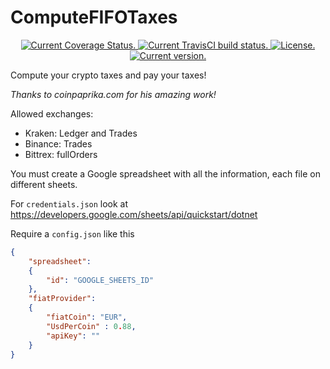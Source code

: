 # ComputeFIFOTaxes

<p align="center">
  <a href="https://coveralls.io/github/shargon/ComputeFIFOTaxes?branch=master">
    <img src='https://codecov.io/github/shargon/ComputeFIFOTaxes/branch/master/graph/badge.svg' alt='Current Coverage Status.' />
  </a>
  <a href="https://travis-ci.org/shargon/ComputeFIFOTaxes">
    <img src="https://travis-ci.org/shargon/ComputeFIFOTaxes.svg?branch=master" alt="Current TravisCI build status.">
  </a>
  <a href="https://github.com/shargon/ComputeFIFOTaxes/blob/master/LICENSE">
    <img src="https://img.shields.io/badge/license-MIT-blue.svg" alt="License.">
  </a>
  <a href="https://github.com/shargon/ComputeFIFOTaxes/releases">
    <img src="https://badge.fury.io/gh/shargon%2FComputeFIFOTaxes.svg" alt="Current version.">
  </a>
</p>

Compute your crypto taxes and pay your taxes!

*Thanks to coinpaprika.com for his amazing work!*

Allowed exchanges:

- Kraken: Ledger and Trades
- Binance: Trades
- Bittrex: fullOrders

You must create a Google spreadsheet with all the information, each file on different sheets.

For `credentials.json` look at https://developers.google.com/sheets/api/quickstart/dotnet

Require a `config.json` like this

```json
{
    "spreadsheet":
    {
        "id": "GOOGLE_SHEETS_ID"
    },
    "fiatProvider":
    {
        "fiatCoin": "EUR",
        "UsdPerCoin" : 0.88,
        "apiKey": ""
    }
}
```
